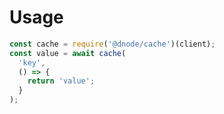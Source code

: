 # Usage

```javascript
const cache = require('@dnode/cache')(client);
const value = await cache(
  'key',
  () => {
    return 'value';
  }
);
```
